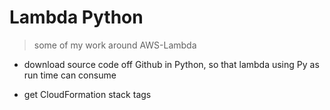 # Lambda Python

> some of my work around AWS-Lambda

- download source code off Github in Python, so that lambda using Py as run time
can consume

- get CloudFormation stack tags
